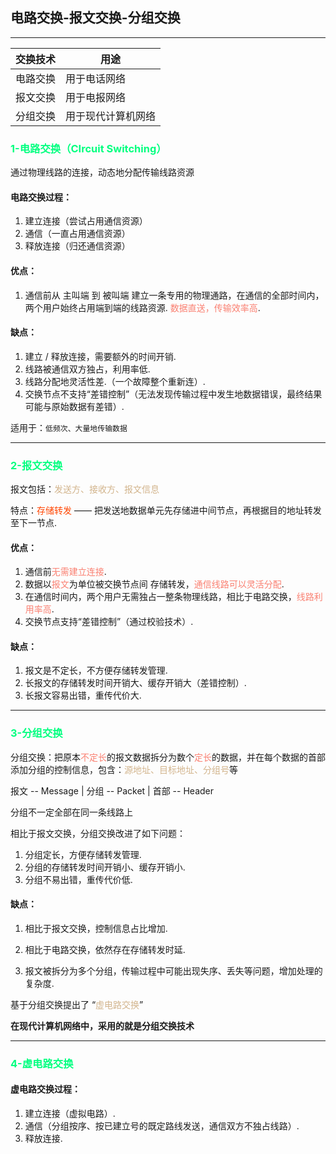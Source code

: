 ## 	电路交换-报文交换-分组交换

---

| 交换技术 | 用途               |
| -------- | ------------------ |
| 电路交换 | 用于电话网络       |
| 报文交换 | 用于电报网络       |
| 分组交换 | 用于现代计算机网络 |

### <font color='SpringGreen'>1-电路交换（CIrcuit Switching）</font>

通过物理线路的连接，动态地分配传输线路资源

#### 电路交换过程：

1. 建立连接（尝试占用通信资源）
2. 通信（一直占用通信资源）
3. 释放连接（归还通信资源）

#### 优点：

1. 通信前从 主叫端 到 被叫端 建立一条专用的物理通路，在通信的全部时间内，两个用户始终占用端到端的线路资源. <font color='salmon'>数据直送，传输效率高</font>.

#### 缺点：

1. 建立 / 释放连接，需要额外的时间开销.
2. 线路被通信双方独占，利用率低.
3. 线路分配地灵活性差.（一个故障整个重新连）.
4. 交换节点不支持“差错控制”（无法发现传输过程中发生地数据错误，最终结果可能与原始数据有差错）.

适用于：`低频次、大量地传输数据`

---

### <font color='SpringGreen'>2-报文交换</font>

报文包括：<font color='tan'>发送方、接收方、报文信息</font>

特点：<font color='orangered'>存储转发</font> —— 把发送地数据单元先存储进中间节点，再根据目的地址转发至下一节点.

#### 优点：

1. 通信前<font color='salmon'>无需建立连接</font>.
2. 数据以<font color='salmon'>报文</font>为单位被交换节点间 存储转发，<font color='salmon'>通信线路可以灵活分配</font>.
3. 在通信时间内，两个用户无需独占一整条物理线路，相比于电路交换，<font color='salmon'>线路利用率高</font>.
4. 交换节点支持“差错控制”（通过校验技术）.

#### 缺点：

1. 报文是不定长，不方便存储转发管理.
1. 长报文的存储转发时间开销大、缓存开销大（差错控制）.
1. 长报文容易出错，重传代价大.

---

### <font color='springgreen'>3-分组交换</font>

分组交换：把原本<font color='salmon'>不定长</font>的报文数据拆分为数个<font color='salmon'>定长</font>的数据，并在每个数据的首部添加分组的控制信息，包含：<font color='tan'>源地址、目标地址、分组号</font>等 

报文 -- Message | 分组 -- Packet | 首部 -- Header

分组不一定全部在同一条线路上

相比于报文交换，分组交换改进了如下问题：

1. 分组定长，方便存储转发管理.
2. 分组的存储转发时间开销小、缓存开销小.
3. 分组不易出错，重传代价低.

#### 缺点：

1. 相比于报文交换，控制信息占比增加.
2. 相比于电路交换，依然存在存储转发时延.

3. 报文被拆分为多个分组，传输过程中可能出现失序、丢失等问题，增加处理的复杂度.

基于分组交换提出了 “<font color='tan'>虚电路交换</font>”

**在现代计算机网络中，采用的就是分组交换技术**

---

### <font color='springgreen'>4-虚电路交换</font>

#### 虚电路交换过程：

1. 建立连接（虚拟电路）.
2. 通信（分组按序、按已建立号的既定路线发送，通信双方不独占线路）.
3. 释放连接.
